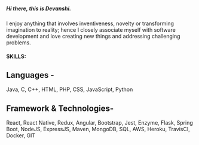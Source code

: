 
##### Hi there, this is Devanshi.

I enjoy anything that involves inventiveness, novelty or transforming imagination to reality; 
hence I closely associate myself with software development and love creating new things and addressing challenging problems.

#### SKILLS:
## Languages -
Java, C, C++, HTML, PHP, CSS, JavaScript, Python

## Framework & Technologies-
React, React Native, Redux, Angular, Bootstrap, Jest, Enzyme, Flask, Spring Boot, NodeJS, ExpressJS, Maven, MongoDB, SQL, AWS, Heroku, TravisCI, Docker, GIT



